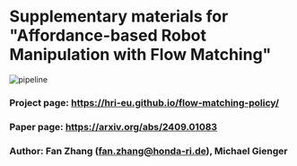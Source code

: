 # Supplementary materials for "Affordance-based Robot Manipulation with Flow Matching"
![pipeline](images/overall.png "overall")
### Project page: https://hri-eu.github.io/flow-matching-policy/
### Paper page: https://arxiv.org/abs/2409.01083
### Author: Fan Zhang (fan.zhang@honda-ri.de), Michael Gienger

